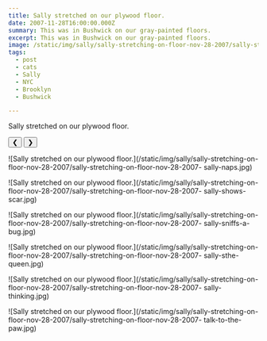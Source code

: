 ```yaml
---
title: Sally stretched on our plywood floor.
date: 2007-11-28T16:00:00.000Z
summary: This was in Bushwick on our gray-painted floors.
excerpt: This was in Bushwick on our gray-painted floors.
image: /static/img/sally/sally-stretching-on-floor-nov-28-2007/sally-stretching-on-floor-nov-28-2007-talk-to-the-paw.jpg
tags:
  - post 
  - cats 
  - Sally
  - NYC
  - Brooklyn
  - Bushwick

---
```


Sally stretched on our plywood floor.

<div id="viewport">
    <button id="buttonPrevious">&#10094;</button>
    <button id="buttonNext">&#10095;</button>



![Sally stretched on our plywood floor.](/static/img/sally/sally-stretching-on-floor-nov-28-2007/sally-stretching-on-floor-nov-28-2007-
sally-naps.jpg)

![Sally stretched on our plywood floor.](/static/img/sally/sally-stretching-on-floor-nov-28-2007/sally-stretching-on-floor-nov-28-2007-
sally-shows-scar.jpg)

![Sally stretched on our plywood floor.](/static/img/sally/sally-stretching-on-floor-nov-28-2007/sally-stretching-on-floor-nov-28-2007-
sally-sniffs-a-bug.jpg)

![Sally stretched on our plywood floor.](/static/img/sally/sally-stretching-on-floor-nov-28-2007/sally-stretching-on-floor-nov-28-2007-
sally-sthe-queen.jpg)

![Sally stretched on our plywood floor.](/static/img/sally/sally-stretching-on-floor-nov-28-2007/sally-stretching-on-floor-nov-28-2007-
sally-thinking.jpg)

![Sally stretched on our plywood floor.](/static/img/sally/sally-stretching-on-floor-nov-28-2007/sally-stretching-on-floor-nov-28-2007-
talk-to-the-paw.jpg)

</div>
<div id="caption"></div>